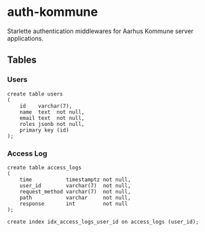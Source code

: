 # auth-kommune
Starlette authentication middlewares for Aarhus Kommune server applications.

## Tables

### Users

```postgresql
create table users
(
    id    varchar(7),
    name  text  not null,
    email text  not null,
    roles jsonb not null,
    primary key (id)
);
```

### Access Log

```postgresql
create table access_logs
(
    time           timestamptz not null,
    user_id        varchar(7)  not null,
    request_method varchar(7)  not null,
    path           varchar     not null,
    response       int         not null
);

create index idx_access_logs_user_id on access_logs (user_id);
```